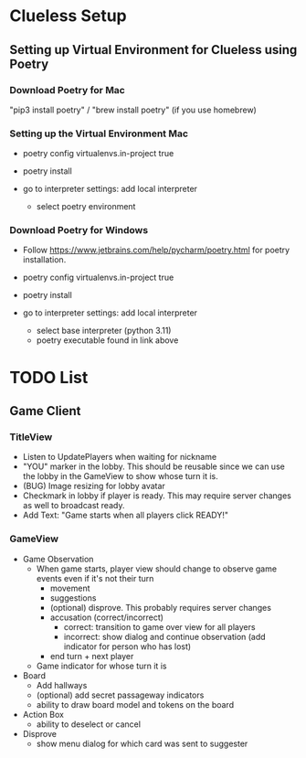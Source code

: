 # Clueless Setup
## Setting up Virtual Environment for Clueless using Poetry

### Download Poetry for Mac

"pip3 install poetry" / "brew install poetry" (if you use homebrew)

### Setting up the Virtual Environment Mac

- poetry config virtualenvs.in-project true

- poetry install

- go to interpreter settings: add local interpreter 

  - select poetry environment

### Download Poetry for Windows

- Follow https://www.jetbrains.com/help/pycharm/poetry.html for poetry installation.

- poetry config virtualenvs.in-project true

- poetry install

- go to interpreter settings: add local interpreter
  - select base interpreter (python 3.11)
  - poetry executable found in link above



# TODO List
## Game Client
### TitleView
- Listen to UpdatePlayers when waiting for nickname
- "YOU" marker in the lobby. This should be reusable since we can use the lobby in the GameView to show whose turn it is.
- (BUG) Image resizing for lobby avatar
- Checkmark in lobby if player is ready. This may require server changes as well to broadcast ready.
- Add Text: "Game starts when all players click READY!"

### GameView
- Game Observation
  - When game starts, player view should change to observe game events even if it's not their turn
    - movement
    - suggestions
    - (optional) disprove. This probably requires server changes
    - accusation (correct/incorrect)
      - correct: transition to game over view for all players
      - incorrect: show dialog and continue observation (add indicator for person who has lost)
    - end turn + next player
  - Game indicator for whose turn it is
- Board
  - Add hallways
  - (optional) add secret passageway indicators
  - ability to draw board model and tokens on the board
- Action Box
  - ability to deselect or cancel
- Disprove
  - show menu dialog for which card was sent to suggester
